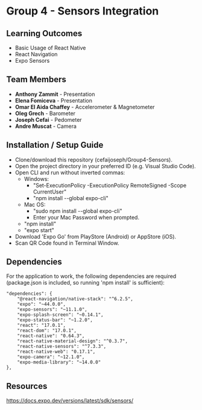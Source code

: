 # Group 4 - Sensors Integration

## Learning Outcomes

- Basic Usage of React Native
- React Navigation
- Expo Sensors

## Team Members

- **Anthony Zammit** - Presentation
- **Elena Fomiceva** - Presentation
- **Omar El Aida Chaffey** - Accelerometer & Magnetometer
- **Oleg Grech** - Barometer
- **Joseph Cefai** - Pedometer
- **Andre Muscat** - Camera

## Installation / Setup Guide

- Clone/download this repository (cefaijoseph/Group4-Sensors).
- Open the project directory in your preferred ID (e.g. Visual Studio Code).
- Open CLI and run without inverted commas:
  - Windows:
  	- "Set-ExecutionPolicy -ExecutionPolicy RemoteSigned -Scope CurrentUser"
  	- "npm install --global expo-cli"
  - Mac OS:
  	- "sudo npm install --global expo-cli"
  	- Enter your Mac Password when prompted.
  - "npm install"
  - "expo start"
- Download 'Expo Go' from PlayStore (Android) or AppStore (iOS).
- Scan QR Code found in Terminal Window.

## Dependencies
For the application to work, the following dependencies are required (package.json is included, so running 'npm install' is sufficient):

	"dependencies": {
	    "@react-navigation/native-stack": "^6.2.5",
	    "expo": "~44.0.0",
	    "expo-sensors": "~11.1.0",
	    "expo-splash-screen": "~0.14.1",
	    "expo-status-bar": "~1.2.0",
	    "react": "17.0.1",
	    "react-dom": "17.0.1",
	    "react-native": "0.64.3",
	    "react-native-material-design": "^0.3.7",
	    "react-native-sensors": "^7.3.3",
	    "react-native-web": "0.17.1",
	    "expo-camera": "~12.1.0",
	    "expo-media-library": "~14.0.0"
  	},
  
## Resources

https://docs.expo.dev/versions/latest/sdk/sensors/
